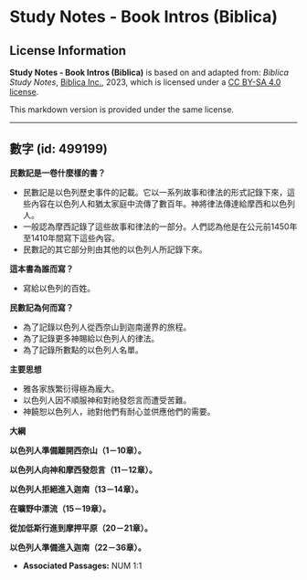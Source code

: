 # Study Notes - Book Intros (Biblica)

## License Information

**Study Notes - Book Intros (Biblica)** is based on and adapted from: _Biblica Study Notes_, [Biblica Inc.](https://www.biblica.com/), 2023, which is licensed under a [CC BY-SA 4.0 license](https://creativecommons.org/licenses/by-sa/4.0/legalcode.en).

This markdown version is provided under the same license.



--------------------------------

## 數字 (id: 499199)

**民數記是一卷什麼樣的書？**

* 民數記是以色列歷史事件的記載。它以一系列故事和律法的形式記錄下來，這些內容在以色列人和猶太家庭中流傳了數百年。神將律法傳達給摩西和以色列人。
* 一般認為摩西記錄了這些故事和律法的一部分。人們認為他是在公元前1450年至1410年間寫下這些內容。
* 民數記的其它部分則由其他的以色列人所記錄下來。

**這本書為誰而寫？**

* 寫給以色列的百姓。

**民數記為何而寫？**

* 為了記錄以色列人從西奈山到迦南邊界的旅程。
* 為了記錄更多神賜給以色列人的律法。
* 為了記錄所數點的以色列人名單。

**主要思想**

* 雅各家族繁衍得極為龐大。
* 以色列人因不順服神和對祂發怨言而遭受苦難。
* 神饒恕以色列人，祂對他們有耐心並供應他們的需要。

**大綱**

**以色列人準備離開西奈山（1－10章）。**

**以色列人向神和摩西發怨言（11－12章）。**

**以色列人拒絕進入迦南（13－14章）。**

**在曠野中漂流（15－19章）。**

**從加低斯行進到摩押平原（20－21章）。**

**以色列人準備進入迦南（22－36章）。**

* **Associated Passages:** NUM 1:1

